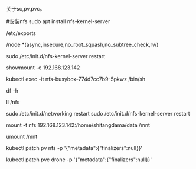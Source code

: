 关于sc,pv,pvc。


#安装nfs
sudo apt install nfs-kernel-server

/etc/exports

/node *(async,insecure,no_root_squash,no_subtree_check,rw)

sudo /etc/init.d/nfs-kernel-server restart

<!-- 导出 -->
showmount -e 192.168.123.142

kubectl exec -it nfs-busybox-774d7cc7b9-5pkwz /bin/sh

df -h

ll /nfs

sudo /etc/init.d/networking restart
sudo /etc/init.d/nfs-kernel-server restart

mount -t nfs 192.168.123.142:/home/shitangdama/data /mnt

umount /mnt

kubectl patch pv nfs -p '{"metadata":{"finalizers":null}}'

kubectl patch pvc drone -p '{"metadata":{"finalizers":null}}'